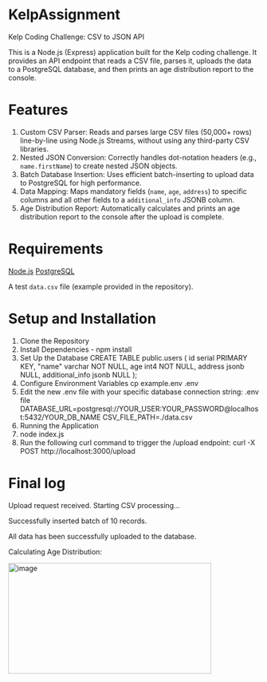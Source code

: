 # KelpAssignment

Kelp Coding Challenge: CSV to JSON API

This is a Node.js (Express) application built for the Kelp coding challenge. It provides an API endpoint that reads a CSV file, parses it, uploads the data to a PostgreSQL database, and then prints an age distribution report to the console.

# Features

1. Custom CSV Parser: Reads and parses large CSV files (50,000+ rows) line-by-line using Node.js Streams, without using any third-party CSV libraries.
2. Nested JSON Conversion: Correctly handles dot-notation headers (e.g., `name.firstName`) to create nested JSON objects.
3. Batch Database Insertion: Uses efficient batch-inserting to upload data to PostgreSQL for high performance.
4. Data Mapping: Maps mandatory fields (`name`, `age`, `address`) to specific columns and all other fields to a `additional_info` JSONB column.
5. Age Distribution Report: Automatically calculates and prints an age distribution report to the console after the upload is complete.

# Requirements

[Node.js](https://nodejs.org/)
[PostgreSQL](https://www.postgresql.org/)

A test `data.csv` file (example provided in the repository).

# Setup and Installation

1. Clone the Repository
2. Install Dependencies - npm install
3. Set Up the Database
   CREATE TABLE public.users (
   id serial PRIMARY KEY,
   "name" varchar NOT NULL,
   age int4 NOT NULL,
   address jsonb NULL,
   additional_info jsonb NULL
   );
4. Configure Environment Variables
   cp example.env .env
5. Edit the new .env file with your specific database connection string:
    .env file
DATABASE_URL=postgresql://YOUR_USER:YOUR_PASSWORD@localhost:5432/YOUR_DB_NAME
CSV_FILE_PATH=./data.csv
6. Running the Application
  1. node index.js
  2. Run the following curl command to trigger the /upload endpoint:
   curl -X POST http://localhost:3000/upload

# Final log 
Upload request received. Starting CSV processing...

Successfully inserted batch of 10 records.

All data has been successfully uploaded to the database.


Calculating Age Distribution:

<img width="407" height="222" alt="image" src="https://github.com/user-attachments/assets/c900bf9b-f36e-4f91-97f0-1e2bb4d3d9a8" />


